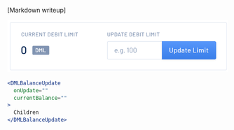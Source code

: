 [Markdown writeup]

<img src="public/images/components/DMLBalanceUpdate/1.png" alt="DMLBalanceUpdate 1" style="max-width: 100%;" /><br />

```jsx
<DMLBalanceUpdate
  onUpdate=""
  currentBalance=""
>
  Children
</DMLBalanceUpdate>
```

